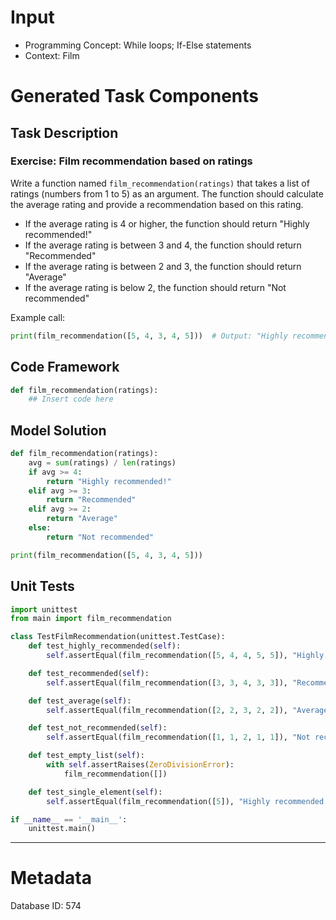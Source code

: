 # Input
- Programming Concept: While loops; If-Else statements
- Context: Film

# Generated Task Components
## Task Description
### Exercise: Film recommendation based on ratings

Write a function named `film_recommendation(ratings)` that takes a list of ratings (numbers from 1 to 5) as an argument. The function should calculate the average rating and provide a recommendation based on this rating.

- If the average rating is 4 or higher, the function should return "Highly recommended!"
- If the average rating is between 3 and 4, the function should return "Recommended"
- If the average rating is between 2 and 3, the function should return "Average"
- If the average rating is below 2, the function should return "Not recommended"

Example call:
```python
print(film_recommendation([5, 4, 3, 4, 5]))  # Output: "Highly recommended!"
```

## Code Framework
```python
def film_recommendation(ratings):
    ## Insert code here
```

## Model Solution
```python
def film_recommendation(ratings):
    avg = sum(ratings) / len(ratings)
    if avg >= 4:
        return "Highly recommended!"
    elif avg >= 3:
        return "Recommended"
    elif avg >= 2:
        return "Average"
    else:
        return "Not recommended"

print(film_recommendation([5, 4, 3, 4, 5]))
```

## Unit Tests
```python
import unittest
from main import film_recommendation

class TestFilmRecommendation(unittest.TestCase):
    def test_highly_recommended(self):
        self.assertEqual(film_recommendation([5, 4, 4, 5, 5]), "Highly recommended!")

    def test_recommended(self):
        self.assertEqual(film_recommendation([3, 3, 4, 3, 3]), "Recommended")

    def test_average(self):
        self.assertEqual(film_recommendation([2, 2, 3, 2, 2]), "Average")

    def test_not_recommended(self):
        self.assertEqual(film_recommendation([1, 1, 2, 1, 1]), "Not recommended")

    def test_empty_list(self):
        with self.assertRaises(ZeroDivisionError):
            film_recommendation([])

    def test_single_element(self):
        self.assertEqual(film_recommendation([5]), "Highly recommended!")

if __name__ == '__main__':
    unittest.main()
```
___
# Metadata
Database ID: 574

